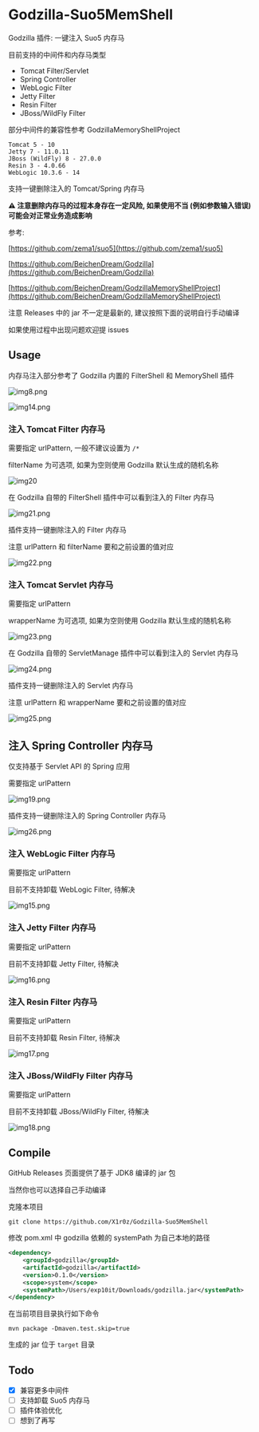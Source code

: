 # Godzilla-Suo5MemShell

Godzilla 插件: 一键注入 Suo5 内存马

目前支持的中间件和内存马类型

- Tomcat Filter/Servlet
- Spring Controller
- WebLogic Filter
- Jetty Filter
- Resin Filter
- JBoss/WildFly Filter

部分中间件的兼容性参考 GodzillaMemoryShellProject

```
Tomcat 5 - 10
Jetty 7 - 11.0.11
JBoss (WildFly) 8 - 27.0.0
Resin 3 - 4.0.66
WebLogic 10.3.6 - 14
```

支持一键删除注入的 Tomcat/Spring 内存马

**⚠️ 注意删除内存马的过程本身存在一定风险, 如果使用不当 (例如参数输入错误) 可能会对正常业务造成影响**

参考:

[https://github.com/zema1/suo5](https://github.com/zema1/suo5)

[https://github.com/BeichenDream/Godzilla](https://github.com/BeichenDream/Godzilla)

[https://github.com/BeichenDream/GodzillaMemoryShellProject](https://github.com/BeichenDream/GodzillaMemoryShellProject)

注意 Releases 中的 jar 不一定是最新的, 建议按照下面的说明自行手动编译

如果使用过程中出现问题欢迎提 issues

## Usage

内存马注入部分参考了 Godzilla 内置的 FilterShell 和 MemoryShell 插件

![img8.png](img/img8.png)

![img14.png](img/img14.png)

### 注入 Tomcat Filter 内存马

需要指定 urlPattern, 一般不建议设置为 `/*`

filterName 为可选项, 如果为空则使用 Godzilla 默认生成的随机名称

![img20](img/img20.png)

在 Godzilla 自带的 FilterShell 插件中可以看到注入的 Filter 内存马

![img21.png](img/img21.png)

插件支持一键删除注入的 Filter 内存马

注意 urlPattern 和 filterName 要和之前设置的值对应

![img22.png](img/img22.png)

### 注入 Tomcat Servlet 内存马

需要指定 urlPattern

wrapperName 为可选项, 如果为空则使用 Godzilla 默认生成的随机名称

![img23.png](img/img23.png)

在 Godzilla 自带的 ServletManage 插件中可以看到注入的 Servlet 内存马

![img24.png](img/img24.png)

插件支持一键删除注入的 Servlet 内存马

注意 urlPattern 和 wrapperName 要和之前设置的值对应

![img25.png](img/img25.png)

## 注入 Spring Controller 内存马

仅支持基于 Servlet API 的 Spring 应用

需要指定 urlPattern

![img19.png](img/img19.png)

插件支持一键删除注入的 Spring Controller 内存马

![img26.png](img/img26.png)

### 注入 WebLogic Filter 内存马

需要指定 urlPattern

目前不支持卸载 WebLogic Filter, 待解决

![img15.png](img/img15.png)

### 注入 Jetty Filter 内存马

需要指定 urlPattern

目前不支持卸载 Jetty Filter, 待解决

![img16.png](img/img16.png)

### 注入 Resin Filter 内存马

需要指定 urlPattern

目前不支持卸载 Resin Filter, 待解决

![img17.png](img/img17.png)

### 注入 JBoss/WildFly Filter 内存马

需要指定 urlPattern

目前不支持卸载 JBoss/WildFly Filter, 待解决

![img18.png](img/img18.png)

## Compile

GitHub Releases 页面提供了基于 JDK8 编译的 jar 包

当然你也可以选择自己手动编译

克隆本项目

```shell
git clone https://github.com/X1r0z/Godzilla-Suo5MemShell
```

修改 pom.xml 中 godzilla 依赖的 systemPath 为自己本地的路径

```xml
<dependency>
    <groupId>godzilla</groupId>
    <artifactId>godzilla</artifactId>
    <version>0.1.0</version>
    <scope>system</scope>
    <systemPath>/Users/exp10it/Downloads/godzilla.jar</systemPath>
</dependency>
```

在当前项目目录执行如下命令

```shell
mvn package -Dmaven.test.skip=true
```

生成的 jar 位于 `target` 目录

## Todo

- [x] 兼容更多中间件
- [ ] 支持卸载 Suo5 内存马
- [ ] 插件体验优化
- [ ] 想到了再写
